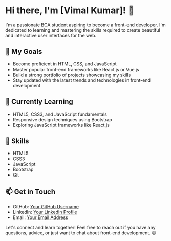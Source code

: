 # Hi there, I'm [Vimal Kumar]! 👋

I'm a passionate BCA student aspiring to become a front-end developer. I'm dedicated to learning and mastering the skills required to create beautiful and interactive user interfaces for the web.

## 🚀 My Goals

- Become proficient in HTML, CSS, and JavaScript
- Master popular front-end frameworks like React.js or Vue.js
- Build a strong portfolio of projects showcasing my skills
- Stay updated with the latest trends and technologies in front-end development

## 🌱 Currently Learning

- HTML5, CSS3, and JavaScript fundamentals
- Responsive design techniques using Bootstrap
- Exploring JavaScript frameworks like React.js

## 💼 Skills

- HTML5
- CSS3
- JavaScript
- Bootstrap
- Git

## 📫 Get in Touch

- GitHub: [Your GitHub Username](https://github.com/vktech-24)
- LinkedIn: [Your LinkedIn Profile](https://www.linkedin.com/in/vimal-kumar-s-a262392a6)
- Email: [Your Email Address](nsv7176@gmail.com)

Let's connect and learn together! Feel free to reach out if you have any questions, advice, or just want to chat about front-end development. 😊
